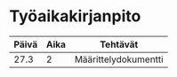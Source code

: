 # Työaikakirjanpito

| Päivä | Aika | Tehtävät |
| ----  | ---- | -------- |
| 27.3  |  2   | Määrittelydokumentti |
